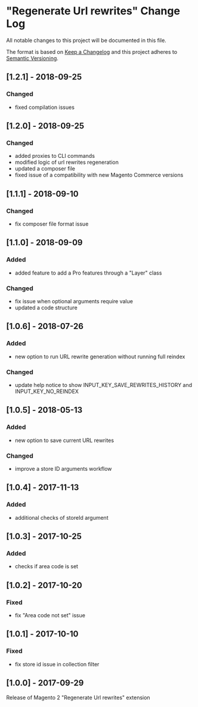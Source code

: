 # "Regenerate Url rewrites" Change Log

All notable changes to this project will be documented in this file.

The format is based on [Keep a Changelog](http://keepachangelog.com/) and this project adheres to [Semantic Versioning](http://semver.org/).

## [1.2.1] - 2018-09-25
### Changed
- fixed compilation issues

## [1.2.0] - 2018-09-25
### Changed
- added proxies to CLI commands
- modified logic of url rewrites regeneration
- updated a composer file
- fixed issue of a compatibility with new Magento Commerce versions

## [1.1.1] - 2018-09-10
### Changed
- fix composer file format issue

## [1.1.0] - 2018-09-09
### Added
- added feature to add a Pro features through a "Layer" class

### Changed
- fix issue when optional arguments require value
- updated a code structure

## [1.0.6] - 2018-07-26
### Added
- new option to run URL rewrite generation without running full reindex

### Changed
- update help notice to show INPUT_KEY_SAVE_REWRITES_HISTORY and INPUT_KEY_NO_REINDEX

## [1.0.5] - 2018-05-13
### Added
- new option to save current URL rewrites

### Changed
- improve a store ID arguments workflow

## [1.0.4] - 2017-11-13
### Added
- additional checks of storeId argument

## [1.0.3] - 2017-10-25
### Added
- checks if area code is set

## [1.0.2] - 2017-10-20
### Fixed
- fix "Area code not set" issue

## [1.0.1] - 2017-10-10
### Fixed
- fix store id issue in collection filter

## [1.0.0] - 2017-09-29
Release of Magento 2 "Regenerate Url rewrites" extension

